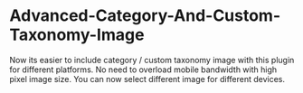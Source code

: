 # Advanced-Category-And-Custom-Taxonomy-Image
Now its easier to include category / custom taxonomy image with this plugin for different platforms. No need to overload mobile bandwidth with high pixel image size. You can now select different image for different devices.
